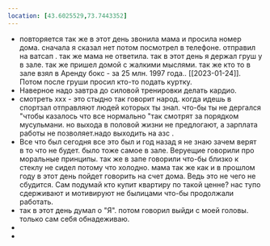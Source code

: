 ```yaml
---
location: [43.6025529,73.7443352]
---
```

- повторяется так же в этот день звонила мама и просила номер дома. сначала я сказал нет потом посмотрел в телефоне. отправил на ватсап . так же мама не ответила. так в этот день я держал груш у в зале. так же пришел домой с жалкими мыслями. так же кто то в зале взял в Аренду бокс - за 25 млн. 1997 года.. [[2023-01-24]]. Потом после груши просил кто-то подать куртку.
- Наверное надо завтра до силовой тренировки делать кардио.
- смотреть ххх - это стыдно так говорит народ. когда идешь в спортзал отправляют людей которых ты знал. что-бы ты не дергался "чтобы казалось что все нормально "так смотрят за порядком мусульмани. но выхода в половой жизни не предлогают, а зарплата работы не позволяет.надо выходить на азс .
- Все что был сегодня все это был и год назад я не знаю зачем верят в то что не будет. было тоже самое в зале. Веруещие говорили про моральные принципы. так же в запе говорили что-бы близко к стеклу не сидел потому что холодно. мама так же как и в прошлом году в этот день пойдет говорить на счет дома. Ведь это не чего не сбудится. Сам подумай кто купит квартиру по такой ценне? нас тупо сдерживают и мотивируют не былицами что-бы продолжали работать.
- так в этот день думал о "Я". потом говорил выйди с моей головы. только сам себя обнадеживаю.
- 
- 